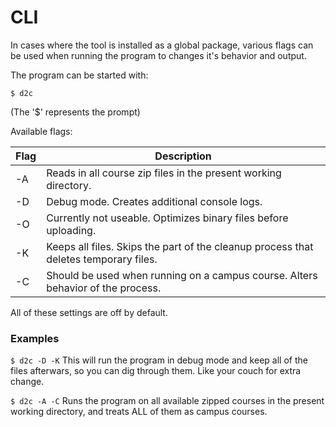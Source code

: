 # CLI

In cases where the tool is installed as a global package, various flags can be used when running the program to changes it's behavior and output.

The program can be started with:

 `$ d2c`    

 (The '$' represents the prompt)

 Available flags:

 Flag | Description |
 ---- | ----------- |
 -A   | Reads in all course zip files in the present working directory.                      |
 -D   | Debug mode. Creates additional console logs.                                         |
 -O   | Currently not useable. Optimizes binary files before uploading.                      |
 -K   | Keeps all files. Skips the part of the cleanup process that deletes temporary files. |
 -C   | Should be used when running on a campus course. Alters behavior of the process.      |

 All of these settings are off by default.

 ### Examples

 `$ d2c -D -K`
 This will run the program in debug mode and keep all of the files afterwars, so you can dig through them. Like your couch for extra change.

 `$ d2c -A -C`
 Runs the program on all available zipped courses in the present working directory, and treats ALL of them as campus courses.
